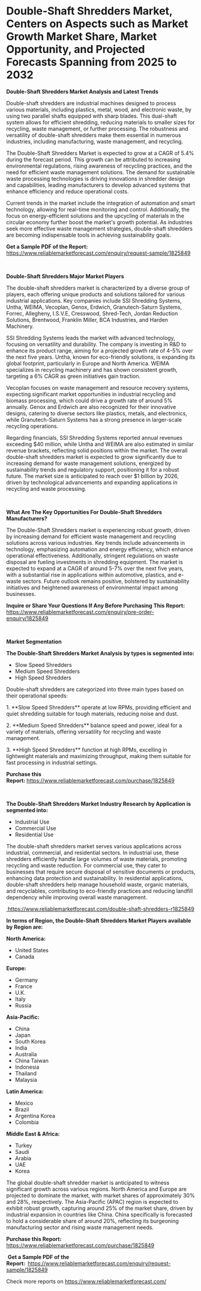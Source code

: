 <p><h1>Double-Shaft Shredders Market, Centers on Aspects such as Market Growth Market Share, Market Opportunity, and Projected Forecasts Spanning from 2025 to 2032</h1></p><p><strong>Double-Shaft Shredders Market Analysis and Latest Trends</strong></p>
<p><p>Double-shaft shredders are industrial machines designed to process various materials, including plastics, metal, wood, and electronic waste, by using two parallel shafts equipped with sharp blades. This dual-shaft system allows for efficient shredding, reducing materials to smaller sizes for recycling, waste management, or further processing. The robustness and versatility of double-shaft shredders make them essential in numerous industries, including manufacturing, waste management, and recycling.</p><p>The Double-Shaft Shredders Market is expected to grow at a CAGR of 5.4% during the forecast period. This growth can be attributed to increasing environmental regulations, rising awareness of recycling practices, and the need for efficient waste management solutions. The demand for sustainable waste processing technologies is driving innovations in shredder design and capabilities, leading manufacturers to develop advanced systems that enhance efficiency and reduce operational costs.</p><p>Current trends in the market include the integration of automation and smart technology, allowing for real-time monitoring and control. Additionally, the focus on energy-efficient solutions and the upcycling of materials in the circular economy further boost the market's growth potential. As industries seek more effective waste management strategies, double-shaft shredders are becoming indispensable tools in achieving sustainability goals.</p></p>
<p><strong>Get a Sample PDF of the Report:&nbsp;</strong> <a href="https://www.reliablemarketforecast.com/enquiry/request-sample/1825849?utm_campaign=1130&utm_medium=2&utm_source=Github&utm_content=ia&utm_term=28022025&utm_id=double-shaft-shredders">https://www.reliablemarketforecast.com/enquiry/request-sample/1825849</a></p>
<p>&nbsp;</p>
<p><strong>Double-Shaft Shredders Major Market Players</strong></p>
<p><p>The double-shaft shredders market is characterized by a diverse group of players, each offering unique products and solutions tailored for various industrial applications. Key companies include SSI Shredding Systems, Untha, WEIMA, Vecoplan, Genox, Erdwich, Granutech-Saturn Systems, Forrec, Allegheny, I.S.V.E, Cresswood, Shred-Tech, Jordan Reduction Solutions, Brentwood, Franklin Miller, BCA Industries, and Harden Machinery.</p><p>SSI Shredding Systems leads the market with advanced technology, focusing on versatility and durability. The company is investing in R&D to enhance its product range, aiming for a projected growth rate of 4-5% over the next five years. Untha, known for eco-friendly solutions, is expanding its global footprint, particularly in Europe and North America. WEIMA specializes in recycling machinery and has shown consistent growth, targeting a 6% CAGR as green initiatives gain traction.</p><p>Vecoplan focuses on waste management and resource recovery systems, expecting significant market opportunities in industrial recycling and biomass processing, which could drive a growth rate of around 5% annually. Genox and Erdwich are also recognized for their innovative designs, catering to diverse sectors like plastics, metals, and electronics, while Granutech-Saturn Systems has a strong presence in larger-scale recycling operations.</p><p>Regarding financials, SSI Shredding Systems reported annual revenues exceeding $40 million, while Untha and WEIMA are also estimated in similar revenue brackets, reflecting solid positions within the market. The overall double-shaft shredders market is expected to grow significantly due to increasing demand for waste management solutions, energized by sustainability trends and regulatory support, positioning it for a robust future. The market size is anticipated to reach over $1 billion by 2026, driven by technological advancements and expanding applications in recycling and waste processing.</p></p>
<p>&nbsp;</p>
<p><strong>What Are The Key Opportunities For Double-Shaft Shredders Manufacturers?</strong></p>
<p><p>The Double-Shaft Shredders market is experiencing robust growth, driven by increasing demand for efficient waste management and recycling solutions across various industries. Key trends include advancements in technology, emphasizing automation and energy efficiency, which enhance operational effectiveness. Additionally, stringent regulations on waste disposal are fueling investments in shredding equipment. The market is expected to expand at a CAGR of around 5-7% over the next five years, with a substantial rise in applications within automotive, plastics, and e-waste sectors. Future outlook remains positive, bolstered by sustainability initiatives and heightened awareness of environmental impact among businesses.</p></p>
<p><strong>Inquire or Share Your Questions If Any Before Purchasing This Report:</strong> <a href="https://www.reliablemarketforecast.com/enquiry/pre-order-enquiry/1825849?utm_campaign=1130&utm_medium=2&utm_source=Github&utm_content=ia&utm_term=28022025&utm_id=double-shaft-shredders">https://www.reliablemarketforecast.com/enquiry/pre-order-enquiry/1825849</a></p>
<p>&nbsp;</p>
<p><strong>Market Segmentation</strong></p>
<p><strong>The Double-Shaft Shredders Market Analysis by types is segmented into:</strong></p>
<p><ul><li>Slow Speed Shredders</li><li>Medium Speed Shredders</li><li>High Speed Shredders</li></ul></p>
<p><p>Double-shaft shredders are categorized into three main types based on their operational speeds: </p><p>1. **Slow Speed Shredders** operate at low RPMs, providing efficient and quiet shredding suitable for tough materials, reducing noise and dust. </p><p>2. **Medium Speed Shredders** balance speed and power, ideal for a variety of materials, offering versatility for recycling and waste management. </p><p>3. **High Speed Shredders** function at high RPMs, excelling in lightweight materials and maximizing throughput, making them suitable for fast processing in industrial settings.</p></p>
<p><strong>Purchase this Report:&nbsp;</strong><a href="https://www.reliablemarketforecast.com/purchase/1825849?utm_campaign=1130&utm_medium=2&utm_source=Github&utm_content=ia&utm_term=28022025&utm_id=double-shaft-shredders">https://www.reliablemarketforecast.com/purchase/1825849</a></p>
<p>&nbsp;</p>
<p><strong>The Double-Shaft Shredders Market Industry Research by Application is segmented into:</strong></p>
<p><ul><li>Industrial Use</li><li>Commercial Use</li><li>Residential Use</li></ul></p>
<p><p>The double-shaft shredders market serves various applications across industrial, commercial, and residential sectors. In industrial use, these shredders efficiently handle large volumes of waste materials, promoting recycling and waste reduction. For commercial use, they cater to businesses that require secure disposal of sensitive documents or products, enhancing data protection and sustainability. In residential applications, double-shaft shredders help manage household waste, organic materials, and recyclables, contributing to eco-friendly practices and reducing landfill dependency while improving overall waste management.</p></p>
<p><a href="https://www.reliablemarketforecast.com/double-shaft-shredders-r1825849?utm_campaign=1130&utm_medium=2&utm_source=Github&utm_content=ia&utm_term=28022025&utm_id=double-shaft-shredders">&nbsp;https://www.reliablemarketforecast.com/double-shaft-shredders-r1825849</a></p>
<p><strong>In terms of Region, the Double-Shaft Shredders Market Players available by Region are:</strong></p>
<p>
    <p> <strong> North America: </strong>
        <ul>
            <li>United States</li>
            <li>Canada</li>
        </ul>
        </p> 
    <p> <strong> Europe: </strong>
        <ul>
            <li>Germany</li>
            <li>France</li>
            <li>U.K.</li>
            <li>Italy</li>
            <li>Russia</li>
        </ul>
        </p> 
    <p> <strong> Asia-Pacific: </strong>
        <ul>
            <li>China</li>
            <li>Japan</li>
            <li>South Korea</li>
            <li>India</li>
            <li>Australia</li>
            <li>China Taiwan</li>
            <li>Indonesia</li>
            <li>Thailand</li>
            <li>Malaysia</li>
        </ul>
        </p> 
    <p> <strong> Latin America: </strong>
        <ul>
            <li>Mexico</li>
            <li>Brazil</li>
            <li>Argentina Korea</li>
            <li>Colombia</li>
        </ul>
        </p> 
    <p> <strong> Middle East & Africa: </strong>
        <ul>
            <li>Turkey</li>
            <li>Saudi</li>
            <li>Arabia</li>
            <li>UAE</li>
            <li>Korea</li>
        </ul>
    </p>
    </p>
<p><p>The global double-shaft shredder market is anticipated to witness significant growth across various regions. North America and Europe are projected to dominate the market, with market shares of approximately 30% and 28%, respectively. The Asia-Pacific (APAC) region is expected to exhibit robust growth, capturing around 25% of the market share, driven by industrial expansion in countries like China. China specifically is forecasted to hold a considerable share of around 20%, reflecting its burgeoning manufacturing sector and rising waste management needs.</p></p>
<p><strong>Purchase this Report: </strong><a href="https://www.reliablemarketforecast.com/purchase/1825849?utm_campaign=1130&utm_medium=2&utm_source=Github&utm_content=ia&utm_term=28022025&utm_id=double-shaft-shredders">https://www.reliablemarketforecast.com/purchase/1825849</a></p>
<p>&nbsp;<strong>Get a Sample PDF of the Report:&nbsp;&nbsp;</strong><a href="https://www.reliablemarketforecast.com/enquiry/request-sample/1825849?utm_campaign=1130&utm_medium=2&utm_source=Github&utm_content=ia&utm_term=28022025&utm_id=double-shaft-shredders">https://www.reliablemarketforecast.com/enquiry/request-sample/1825849</a></p>
<p><strong></strong></p>
<p>Check more reports on <a href="https://www.reliablemarketforecast.com/?utm_campaign=1130&utm_medium=2&utm_source=Github&utm_content=ia&utm_term=28022025&utm_id=double-shaft-shredders">https://www.reliablemarketforecast.com/</a></p>